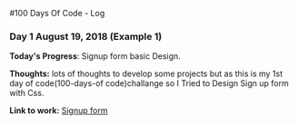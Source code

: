 #100 Days Of Code - Log
### Day 1 August 19, 2018 (Example 1)

**Today's Progress**: Signup form basic Design.

**Thoughts:** lots of thoughts to develop some projects but as this is my 1st day of code(100-days-of code)challange so I Tried to Design
 Sign up form with Css.

**Link to work:** [Signup form](https://codepen.io/ArchanaG/full/yxBzWR)
